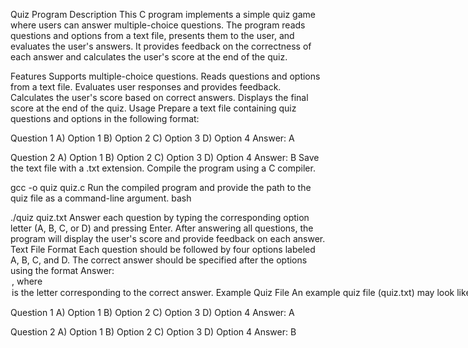 Quiz Program
Description
This C program implements a simple quiz game where users can answer multiple-choice questions. The program reads questions and options from a text file, presents them to the user, and evaluates the user's answers. It provides feedback on the correctness of each answer and calculates the user's score at the end of the quiz.

Features
Supports multiple-choice questions.
Reads questions and options from a text file.
Evaluates user responses and provides feedback.
Calculates the user's score based on correct answers.
Displays the final score at the end of the quiz.
Usage
Prepare a text file containing quiz questions and options in the following format:


Question 1
A) Option 1
B) Option 2
C) Option 3
D) Option 4
Answer: A

Question 2
A) Option 1
B) Option 2
C) Option 3
D) Option 4
Answer: B
Save the text file with a .txt extension.
Compile the program using a C compiler.

gcc -o quiz quiz.c
Run the compiled program and provide the path to the quiz file as a command-line argument.
bash

./quiz quiz.txt
Answer each question by typing the corresponding option letter (A, B, C, or D) and pressing Enter.
After answering all questions, the program will display the user's score and provide feedback on each answer.
Text File Format
Each question should be followed by four options labeled A, B, C, and D.
The correct answer should be specified after the options using the format Answer: <option>, where <option> is the letter corresponding to the correct answer.
Example Quiz File
An example quiz file (quiz.txt) may look like this:



Question 1
A) Option 1
B) Option 2
C) Option 3
D) Option 4
Answer: A

Question 2
A) Option 1
B) Option 2
C) Option 3
D) Option 4
Answer: B
